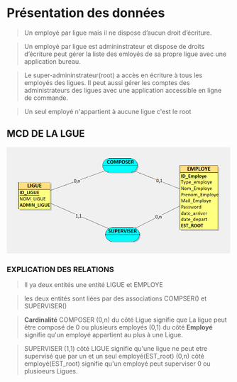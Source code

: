 # Présentation des données 
> Un employé par ligue mais il ne dispose d’aucun droit d’écriture.


> Un employé par ligue est admininstrateur et dispose de droits d’écriture peut gérer la liste des emloyés de sa propre ligue avec une application bureau.

> Le super-admininstrateur(root) a accès en écriture à tous les employés des ligues. Il peut aussi gérer les comptes des administrateurs des ligues avec une application accessible en ligne de commande.

> Un seul employé n'appartient à aucune ligue c'est le root 

## MCD DE LA LGUE
![cover](MCD_LIGUE_7.png)

### EXPLICATION DES RELATIONS
> Il ya deux entités une entité LIGUE et EMPLOYE

> les deux entités sont liées par des associations COMPSER() et SUPERVISER()

> **Cardinalité**
COMPOSER (0,n) du côté Ligue signifie que La ligue peut être composé de 0 ou plusieurs employés
   (0,1) du côté **Employé** signifie qu'un employé appartient au plus à une Ligue. 

>SUPERVISER (1,1) côté LIGUE signifie qu'une ligue ne peut etre supervisé que par un et un seul employé(EST_root)
(0,n) côté employé(EST_root) signifie qu'un employé peut superviser 0 ou plusioeurs Ligues.